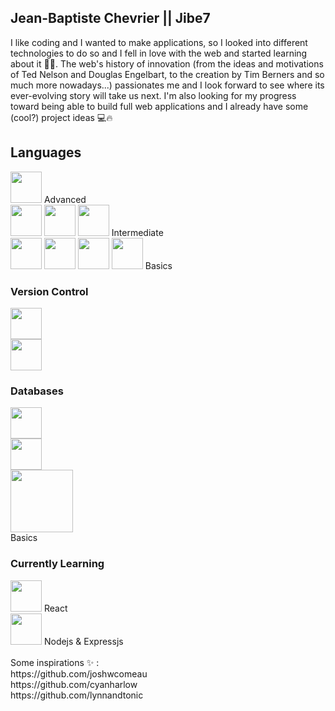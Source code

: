 ## Jean-Baptiste Chevrier || Jibe7 
I like coding and I wanted to make applications, so I looked into different technologies to do so and I fell in love with the web and started learning about it 🥰🌐.
The web's history of innovation (from the ideas and motivations of Ted Nelson and Douglas Engelbart, to the creation by Tim Berners and so much more nowadays...) passionates me and I look forward to see where its ever-evolving story will take us next. I'm also looking for my progress toward being able to build full web applications and I already have some (cool?) project ideas 💻🔥 
## Languages
<div style="display: flex; flex-direction: column;">
  <div>
  <img src="https://github.com/bablubambal/All_logo_and_pictures/blob/main/programming%20languages/python.svg" width="50px" heigh="50px">
  Advanced
  </div>
  <div>
    <img src="https://github.com/bablubambal/All_logo_and_pictures/blob/main/programming%20languages/javascript.svg" width="50px" heigh="50px">
    <img src="https://github.com/bablubambal/All_logo_and_pictures/blob/main/others/html.svg" width="50px" heigh="50px">
    <img src="https://github.com/bablubambal/All_logo_and_pictures/blob/main/others/css.svg" width="50px" heigh="50px">
    Intermediate
  </div>
  <div>
    <img src="https://github.com/bablubambal/All_logo_and_pictures/blob/main/programming%20languages/c.svg" width="50px" heigh="50px">
    <img src="https://github.com/bablubambal/All_logo_and_pictures/blob/main/programming%20languages/c%23.svg" width="50px" heigh="50px">
    <img src="https://github.com/bablubambal/All_logo_and_pictures/blob/main/programming%20languages/java.svg" width="50px" heigh="50px">
    <img src="https://github.com/bablubambal/All_logo_and_pictures/blob/main/programming%20languages/typescript.svg" width="50px" heigh="50px">
    Basics
  </div>
</div>
<h3>Version Control</h3>
<div style="display: flex; flex-direction: column;">
<img src="https://github.com/bablubambal/All_logo_and_pictures/blob/main/others/git.svg" width="50px" heigh="50px">
<img src="https://github.com/bablubambal/All_logo_and_pictures/blob/main/social%20icons/github.svg" width="50px" heigh="50px">
</div>
<h3>Databases</h3>
<div style="margin:'5px'; display: flex; flex-direction: column;">
  <img src="https://github.com/bablubambal/All_logo_and_pictures/blob/main/databases/mysql.svg" width="50px" heigh="50px">
  <img src="https://upload.wikimedia.org/wikipedia/commons/e/e5/Neo4j-logo_color.png" width="50px" heigh="50px">
  <img src="https://upload.wikimedia.org/wikipedia/commons/thumb/f/f4/Elasticsearch_logo.svg/langfr-1920px-Elasticsearch_logo.svg.png" width="100px" heigh="50px">
</div>
  Basics
<h3>Currently Learning</h3>
<div style="display: flex; flex-direction: column;">
  <div>
    <img src="https://github.com/bablubambal/All_logo_and_pictures/blob/main/social%20icons/react.svg" width="50px" heigh="50px">
    React
  </div>
  <div>
    <img src="https://upload.wikimedia.org/wikipedia/commons/thumb/d/d9/Node.js_logo.svg/590px-Node.js_logo.svg.png" width="50px" heigh="50px">
    Nodejs & Expressjs
  </div>
</div>

<br>
Some inspirations ✨ :
<br> https://github.com/joshwcomeau
<br> https://github.com/cyanharlow
<br> https://github.com/lynnandtonic

